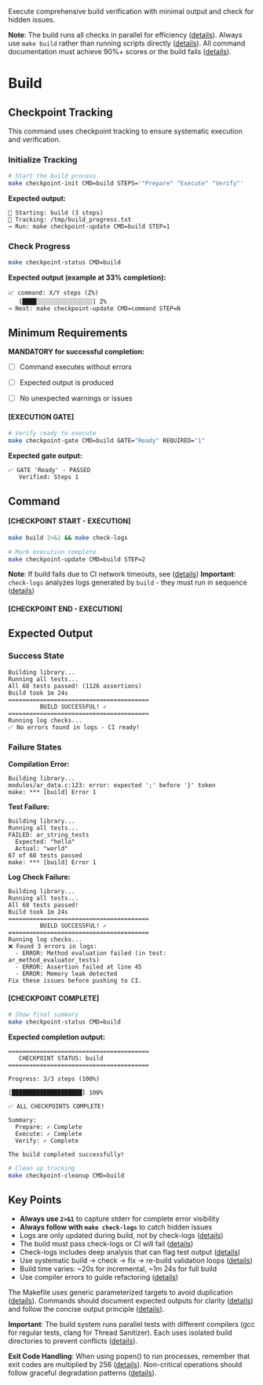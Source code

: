 Execute comprehensive build verification with minimal output and check for hidden issues.

**Note**: The build runs all checks in parallel for efficiency ([details](../../../kb/parallel-build-job-integration.md)). Always use `make build` rather than running scripts directly ([details](../../../kb/make-target-testing-discipline.md)). All command documentation must achieve 90%+ scores or the build fails ([details](../../../kb/command-documentation-excellence-gate.md)).

# Build
## Checkpoint Tracking

This command uses checkpoint tracking to ensure systematic execution and verification.

### Initialize Tracking
```bash
# Start the build process
make checkpoint-init CMD=build STEPS='"Prepare" "Execute" "Verify"'
```

**Expected output:**
```
📍 Starting: build (3 steps)
📁 Tracking: /tmp/build_progress.txt
→ Run: make checkpoint-update CMD=build STEP=1
```

### Check Progress
```bash
make checkpoint-status CMD=build
```

**Expected output (example at 33% completion):**
```
📈 command: X/Y steps (Z%)
   [████░░░░░░░░░░░░░░░░] Z%
→ Next: make checkpoint-update CMD=command STEP=N
```

## Minimum Requirements

**MANDATORY for successful completion:**
- [ ] Command executes without errors
- [ ] Expected output is produced
- [ ] No unexpected warnings or issues



#### [EXECUTION GATE]
```bash
# Verify ready to execute
make checkpoint-gate CMD=build GATE="Ready" REQUIRED="1"
```

**Expected gate output:**
```
✅ GATE 'Ready' - PASSED
   Verified: Steps 1
```

## Command

#### [CHECKPOINT START - EXECUTION]

```bash
make build 2>&1 && make check-logs

# Mark execution complete
make checkpoint-update CMD=build STEP=2
```

**Note**: If build fails due to CI network timeouts, see ([details](../../../kb/ci-network-timeout-diagnosis.md))
**Important**: `check-logs` analyzes logs generated by `build` - they must run in sequence ([details](../../../kb/build-logs-relationship-principle.md))


#### [CHECKPOINT END - EXECUTION]
## Expected Output

### Success State
```
Building library...
Running all tests...
All 68 tests passed! (1126 assertions)
Build took 1m 24s
========================================
         BUILD SUCCESSFUL! ✓
========================================
Running log checks...
✅ No errors found in logs - CI ready!
```

### Failure States

**Compilation Error:**
```
Building library...
modules/ar_data.c:123: error: expected ';' before '}' token
make: *** [build] Error 1
```

**Test Failure:**
```
Building library...
Running all tests...
FAILED: ar_string_tests
  Expected: "hello"
  Actual: "world"
67 of 68 tests passed
make: *** [build] Error 1
```

**Log Check Failure:**
```
Building library...
Running all tests...
All 68 tests passed!
Build took 1m 24s
========================================
         BUILD SUCCESSFUL! ✓
========================================
Running log checks...
❌ Found 3 errors in logs:
  - ERROR: Method evaluation failed (in test: ar_method_evaluator_tests)
  - ERROR: Assertion failed at line 45
  - ERROR: Memory leak detected
Fix these issues before pushing to CI.
```


#### [CHECKPOINT COMPLETE]
```bash
# Show final summary
make checkpoint-status CMD=build
```

**Expected completion output:**
```
========================================
   CHECKPOINT STATUS: build
========================================

Progress: 3/3 steps (100%)

[████████████████████] 100%

✅ ALL CHECKPOINTS COMPLETE!

Summary:
  Prepare: ✓ Complete
  Execute: ✓ Complete  
  Verify: ✓ Complete

The build completed successfully!
```

```bash
# Clean up tracking
make checkpoint-cleanup CMD=build
```

## Key Points

- **Always use `2>&1`** to capture stderr for complete error visibility
- **Always follow with `make check-logs`** to catch hidden issues
- Logs are only updated during build, not by check-logs ([details](../../../kb/build-logs-relationship-principle.md))
- The build must pass check-logs or CI will fail ([details](../../../kb/ci-check-logs-requirement.md))
- Check-logs includes deep analysis that can flag test output ([details](../../../kb/check-logs-deep-analysis-pattern.md))
- Use systematic build → check → fix → re-build validation loops ([details](../../../kb/validation-feedback-loop-effectiveness.md))
- Build time varies: ~20s for incremental, ~1m 24s for full build
- Use compiler errors to guide refactoring ([details](../../../kb/compilation-driven-refactoring-pattern.md)) 

The Makefile uses generic parameterized targets to avoid duplication ([details](../../../kb/generic-make-targets-pattern.md)). Commands should document expected outputs for clarity ([details](../../../kb/command-output-documentation-pattern.md)) and follow the concise output principle ([details](../../../kb/concise-script-output-principle.md)).

**Important**: The build system runs parallel tests with different compilers (gcc for regular tests, clang for Thread Sanitizer). Each uses isolated build directories to prevent conflicts ([details](../../../kb/compiler-output-conflict-pattern.md)).

**Exit Code Handling**: When using popen() to run processes, remember that exit codes are multiplied by 256 ([details](../../../kb/exit-code-propagation-popen.md)). Non-critical operations should follow graceful degradation patterns ([details](../../../kb/graceful-degradation-pattern.md)).